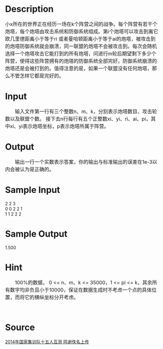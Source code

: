 
# Description

<div class="content"><div class="pdcont"><span style="font-size: medium">小x所在的世界正在经历一场在k个阵营之间的战争。每个阵营有若干个炮塔，每个炮塔由攻击系统和防御系统组成。第i个炮塔可以攻击到离它欧几里德距离小于等于ri 或者曼哈顿距离小于等于ai的炮塔，被攻击到的炮塔防御系统就会崩溃，同一联盟的炮塔不会被攻击到。每次会随机选择一个炮塔攻击它能打到的所有炮塔，问进行m轮后期望剩下多少个阵营，使得这些阵营拥有的炮塔的防御系统全部完好。防御系统崩溃的炮塔还是会被打到的。值得注意的是，如果一个联盟没有任何炮塔，那么不管怎样它都是完好的。</span></div></div>

# Input

<div class="content"><div class="pdcont"><span style="font-size: medium">　　输入文件第一行有三个整数n、m、k，分别表示炮塔数目、攻击轮数以及联盟个数。 接下去n行每行有五个正整数xi、yi、ri、ai、pi，其中xi、yi表示炮塔坐标，p表示炮塔所属于阵营。</span></div></div>

# Output

<div class="content"><div class="pdcont"><span style="font-size: medium">　　输出一行一个实数表示答案，你的输出与标准输出的误差在1e-3以内会被认为是正确的。</span></div></div>

# Sample Input

<div class="content"><span class="sampledata">2 2 3<br/>
0 0 2 2 1<br/>
1 1 2 2 2<br/>
</span></div>

# Sample Output

<div class="content"><span class="sampledata">1.500<br/>
</span></div>

# Hint

<div class="content"><p></p><p><span style="font-size: medium">　　100%的数据， 0 &lt;= n、m、k &lt;= 35000，1 &lt;= pi &lt;= k，其余所有数字均非负且小于10000，保证在数据生成时不考虑一个点的具体位置，而将它的横纵坐标分开考虑。</span></p><br/>
<p></p><p></p></div>

# Source

<div class="content"><p><a href="problemset.php?search=2014年国家集训队十五人互测 鸣谢佚名上传">2014年国家集训队十五人互测 鸣谢佚名上传</a></p></div>

